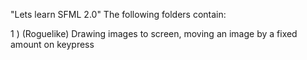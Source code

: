 "Lets learn SFML 2.0" 
The following folders contain:


1 ) (Roguelike) Drawing images to screen, moving an image by  a fixed amount on keypress
